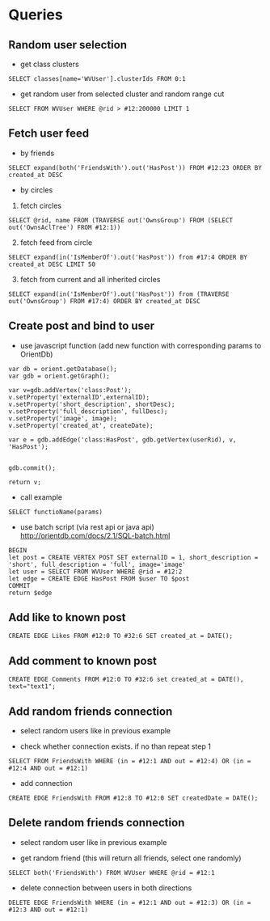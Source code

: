 # Queries

## Random user selection

* get class clusters

```
SELECT classes[name='WVUser'].clusterIds FROM 0:1
```

* get random user from selected cluster and random range cut

```
SELECT FROM WVUser WHERE @rid > #12:200000 LIMIT 1
```

## Fetch user feed


* by friends

```
SELECT expand(both('FriendsWith').out('HasPost')) FROM #12:23 ORDER BY created_at DESC
```

* by circles

1. fetch circles
```
SELECT @rid, name FROM (TRAVERSE out('OwnsGroup') FROM (SELECT out('OwnsAclTree') FROM #12:1))
```

2. fetch feed from circle

```
SELECT expand(in('IsMemberOf').out('HasPost')) from #17:4 ORDER BY created_at DESC LIMIT 50

```
3. fetch from current and all inherited circles

```
SELECT expand(in('IsMemberOf').out('HasPost')) from (TRAVERSE out('OwnsGroup') FROM #17:4) ORDER BY created_at DESC
```

## Create post and bind to user

* use javascript function (add new function with corresponding params to OrientDb)

```
var db = orient.getDatabase();
var gdb = orient.getGraph();

var v=gdb.addVertex('class:Post');
v.setProperty('externalID',externalID);
v.setProperty('short_description', shortDesc);
v.setProperty('full_description', fullDesc);
v.setProperty('image', image);
v.setProperty('created_at', createDate);

var e = gdb.addEdge('class:HasPost', gdb.getVertex(userRid), v, 'HasPost');


gdb.commit();

return v;
```

* call example

```
SELECT functioName(params)
```

* use batch script (via rest api or java api) http://orientdb.com/docs/2.1/SQL-batch.html

```
BEGIN
let post = CREATE VERTEX POST SET externalID = 1, short_description = 'short', full_description = 'full', image='image'
let user = SELECT FROM WVUser WHERE @rid = #12:2
let edge = CREATE EDGE HasPost FROM $user TO $post
COMMIT
return $edge
```

## Add like to known post

 ```
 CREATE EDGE Likes FROM #12:0 TO #32:6 SET created_at = DATE();
 ```

## Add comment to known post

 ```
 CREATE EDGE Comments FROM #12:0 TO #32:6 set created_at = DATE(), text="text1";
 ```

## Add random friends connection

 * select random users like in previous example

 * check whether connection exists. if no than repeat step 1

 ```
 SELECT FROM FriendsWith WHERE (in = #12:1 AND out = #12:4) OR (in = #12:4 AND out = #12:1)
 ```

 * add connection

 ```
 CREATE EDGE FriendsWith FROM #12:8 TO #12:0 SET createdDate = DATE();
 ```

## Delete random friends connection

 * select random user like in previous example

 * get random friend (this will return all friends, select one randomly)

```
SELECT both('FriendsWith') FROM WVUser WHERE @rid = #12:1
```

* delete connection between users in both directions

```
DELETE EDGE FriendsWith WHERE (in = #12:1 AND out = #12:3) OR (in = #12:3 AND out = #12:1)
```
